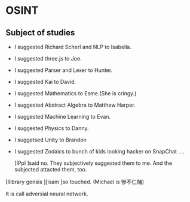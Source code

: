 # OSINT

## Subject of studies

- I suggested Richard Scherl and NLP to Isabella.
- I suggested three.js to Joe.
- I suggested Parser and Lexer to Hunter.
- I suggested Kai to David.
- I suggested Mathematics to Esme.(She is cringy.)
- I suggested Abstract Algebra to Matthew Harper.
- I suggested Machine Learning to Evan.
- I suggested Physics to Danny.
- I suggetsed Unity to Brandon
- I suggested Zodaics to bunch of kids looking hacker on SnapChat
  ….
  
  [IPpl ]said no. They subjectively suggested them to me. And the subjected attacted them, too.

[Ilibrary gensis ][isam ]so touched. (Michael is 慘不仁賭)

It is call adversial neural network.

